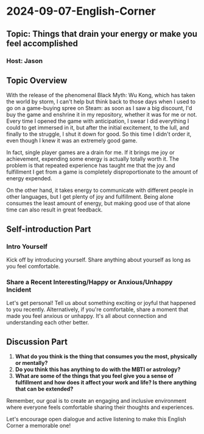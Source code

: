 # 2024-09-07-English-Corner
## Topic: Things that drain your energy or make you feel accomplished
### Host: Jason

## Topic Overview

With the release of the phenomenal Black Myth: Wu Kong, which has taken the world by storm, I can't help but think back to those days when I used to go on a game-buying spree on Steam: as soon as I saw a big discount, I'd buy the game and enshrine it in my repository, whether it was for me or not. Every time I opened the game with anticipation, I swear I did everything I could to get immersed in it, but after the initial excitement, to the lull, and finally to the struggle, I shut it down for good. So this time I didn't order it, even though I knew it was an extremely good game.

In fact, single player games are a drain for me. If it brings me joy or achievement, expending some energy is actually totally worth it. The problem is that repeated experience has taught me that the joy and fulfillment I get from a game is completely disproportionate to the amount of energy expended.

On the other hand, it takes energy to communicate with different people in other languages, but I get plenty of joy and fulfillment. Being alone consumes the least amount of energy, but making good use of that alone time can also result in great feedback.

## Self-introduction Part

### Intro Yourself
Kick off by introducing yourself. Share anything about yourself as long as you feel comfortable.

### Share a Recent Interesting/Happy or Anxious/Unhappy Incident
Let's get personal! Tell us about something exciting or joyful that happened to you recently. Alternatively, if you're comfortable, share a moment that made you feel anxious or unhappy. It's all about connection and understanding each other better.

## Discussion Part

1. **What do you think is the thing that consumes you the most, physically or mentally?**
2. **Do you think this has anything to do with the MBTI or astrology?**
3. **What are some of the things that you feel give you a sense of fulfillment and how does it affect your work and life? Is there anything that can be extended?**

Remember, our goal is to create an engaging and inclusive environment where everyone feels comfortable sharing their thoughts and experiences.

Let's encourage open dialogue and active listening to make this English Corner a memorable one!


